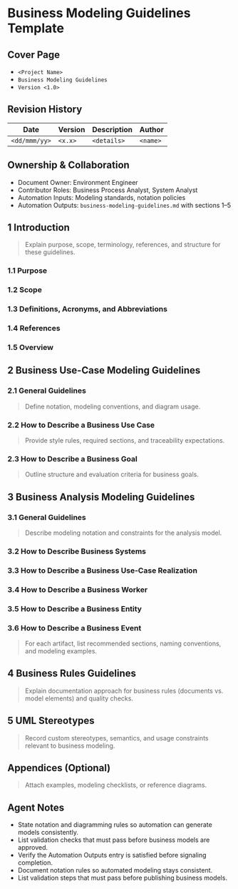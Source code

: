# Business Modeling Guidelines Template

## Cover Page
- `<Project Name>`
- `Business Modeling Guidelines`
- `Version <1.0>`

## Revision History
| Date | Version | Description | Author |
| --- | --- | --- | --- |
| `<dd/mmm/yy>` | `<x.x>` | `<details>` | `<name>` |

## Ownership & Collaboration
- Document Owner: Environment Engineer
- Contributor Roles: Business Process Analyst, System Analyst
- Automation Inputs: Modeling standards, notation policies
- Automation Outputs: `business-modeling-guidelines.md` with sections 1–5

## 1 Introduction
> Explain purpose, scope, terminology, references, and structure for these guidelines.

### 1.1 Purpose
### 1.2 Scope
### 1.3 Definitions, Acronyms, and Abbreviations
### 1.4 References
### 1.5 Overview

## 2 Business Use-Case Modeling Guidelines
### 2.1 General Guidelines
> Define notation, modeling conventions, and diagram usage.

### 2.2 How to Describe a Business Use Case
> Provide style rules, required sections, and traceability expectations.

### 2.3 How to Describe a Business Goal
> Outline structure and evaluation criteria for business goals.

## 3 Business Analysis Modeling Guidelines
### 3.1 General Guidelines
> Describe modeling notation and constraints for the analysis model.

### 3.2 How to Describe Business Systems
### 3.3 How to Describe a Business Use-Case Realization
### 3.4 How to Describe a Business Worker
### 3.5 How to Describe a Business Entity
### 3.6 How to Describe a Business Event
> For each artifact, list recommended sections, naming conventions, and modeling examples.

## 4 Business Rules Guidelines
> Explain documentation approach for business rules (documents vs. model elements) and quality checks.

## 5 UML Stereotypes
> Record custom stereotypes, semantics, and usage constraints relevant to business modeling.

## Appendices (Optional)
> Attach examples, modeling checklists, or reference diagrams.

## Agent Notes
- State notation and diagramming rules so automation can generate models consistently.
- List validation checks that must pass before business models are approved.
- Verify the Automation Outputs entry is satisfied before signaling completion.
- Document notation rules so automated modeling stays consistent.
- List validation steps that must pass before publishing business models.
